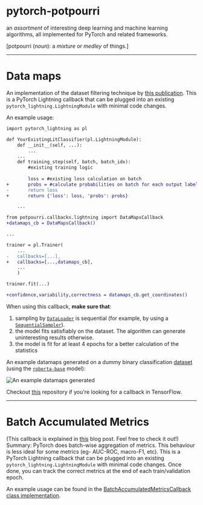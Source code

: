 # pytorch-potpourri
an *assortment* of interesting deep learning and machine learning algorithms, all implemented for PyTorch and related frameworks.  

[potpourri (*noun*): a *mixture* or *medley* of things.]  

---
# Data maps
An implementation of the dataset filtering technique by [this publication](https://arxiv.org/abs/2009.10795). This is a PyTorch Lightning callback that can be plugged into an existing `pytorch_lightning.LightningModule` with minimal code changes.  

An example usage:

```diff
import pytorch_lightning as pl

def YourExistingLitClassifier(pl.LightningModule):
    def __init__(self, ...):
    	...
    ...
    def training_step(self, batch, batch_idx):
    	#existing training logic
    	
    	loss = #existing loss calculation on batch
+    	probs = #calculate probabilities on batch for each output label, to result in a 2D tensor of shape (batch_size,label_count)
-    	return loss
+     	return {'loss': loss, 'probs': probs}

	...
```

```diff
from potpourri.callbacks.lightning import DataMapsCallback
+datamaps_cb = DataMapsCallback()

...

trainer = pl.Trainer(
	...
-	callbacks=[...],
+	callbacks=[...,datamaps_cb],
	...
    )

trainer.fit(...)

+confidence,variability,correctness = datamaps_cb.get_coordinates()
```

When using this callback, **make sure that**:

1. sampling by [`DataLoader`](https://pytorch.org/docs/stable/data.html#torch.utils.data.DataLoader) is sequential (for example, by using a [`SequentialSampler`](https://pytorch.org/docs/stable/data.html#torch.utils.data.SequentialSampler)).
2. the model fits satisfiably on the dataset. The algorithm can generate uninteresting results otherwise.
3. the model is fit for at least 4 epochs for a better calculation of the statistics

An example datamaps generated on a dummy binary classification [dataset](https://github.com/ZeerakW/hatespeech) (using the [`roberta-base`](https://arxiv.org/abs/1907.11692) model):

![An example datamaps generated](https://user-images.githubusercontent.com/32801726/117187189-4883ef00-adf9-11eb-95e4-cb28750b2eb3.png)

Checkout [this](https://github.com/eliorc/tavolo) repository if you're looking for a callback in TensorFlow.

---
# Batch Accumulated Metrics
(This callback is explained in [this](https://medium.com/@tanmay17061/a7077ef8e55d) blog post. Feel free to check it out!)
Summary: PyTorch does batch-wise aggregation of metrics. This behaviour is less ideal for some metrics (eg- AUC-ROC, macro-F1, etc).
This is a PyTorch Lightning callback that can be plugged into an existing `pytorch_lightning.LightningModule` with minimal code changes.
Once done, you can track the correct metrics at the end of each train/validation epoch.

An example usage can be found in the [BatchAccumulatedMetricsCallback class implementation](src/potpourri/callbacks/lightning.py).
